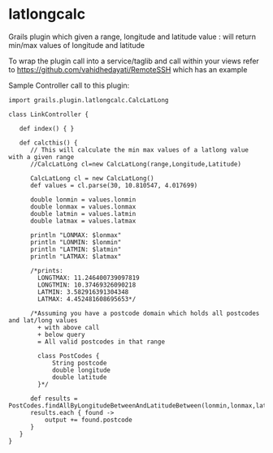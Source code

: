 latlongcalc
===========

Grails plugin which given a range, longitude and latitude value :  will return min/max values of longitude and latitude

To wrap the plugin call into a service/taglib and call within your views refer to https://github.com/vahidhedayati/RemoteSSH which has an example


Sample Controller call to this plugin:

    import grails.plugin.latlongcalc.CalcLatLong

    class LinkController {

       def index() { }

       def calcthis() {
          // This will calculate the min max values of a latlong value with a given range
          //CalcLatLong cl=new CalcLatLong(range,Longitude,Latitude)

          CalcLatLong cl = new CalcLatLong()
          def values = cl.parse(30, 10.810547, 4.017699)

          double lonmin = values.lonmin
          double lonmax = values.lonmax
          double latmin = values.latmin
          double latmax = values.latmax

          println "LONMAX: $lonmax"
          println "LONMIN: $lonmin"
          println "LATMIN: $latmin"
          println "LATMAX: $latmax"

          /*prints:
            LONGTMAX: 11.246400739097819
            LONGTMIN: 10.37469326090218
            LATMIN: 3.582916391304348
            LATMAX: 4.452481608695653*/

          /*Assuming you have a postcode domain which holds all postcodes and lat/long values
            + with above call
            + below query
            = All valid postcodes in that range

            class PostCodes {
                String postcode
                double longitude
                double latitude
            }*/

          def results = PostCodes.findAllByLongitudeBetweenAndLatitudeBetween(lonmin,lonmax,latmin,latmax)
          results.each { found ->
              output += found.postcode
          }
       }
    }
